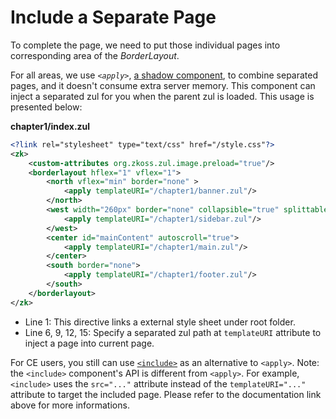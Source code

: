 # Include a Separate Page

To complete the page, we need to put those individual pages into
corresponding area of the *BorderLayout*.

For all areas, we use *`<apply>`*, [a shadow component]({{site.baseurl}}/zk_essentials/shadow_components/), to combine separated pages, and it doesn't consume extra server memory. This component can inject a separated zul for you when the parent zul is loaded. This usage is presented below:

**chapter1/index.zul**
```xml
<?link rel="stylesheet" type="text/css" href="/style.css"?>
<zk>
	<custom-attributes org.zkoss.zul.image.preload="true"/>
	<borderlayout hflex="1" vflex="1">
		<north vflex="min" border="none" >
			<apply templateURI="/chapter1/banner.zul"/>
		</north>
		<west width="260px" border="none" collapsible="true" splittable="true" minsize="300">
			<apply templateURI="/chapter1/sidebar.zul"/>
		</west>
		<center id="mainContent" autoscroll="true">
			<apply templateURI="/chapter1/main.zul"/>
		</center>
		<south border="none">
			<apply templateURI="/chapter1/footer.zul"/>
		</south>
	</borderlayout>
</zk>
```
-   Line 1: This directive links a external style sheet under root
    folder.
-   Line 6, 9, 12, 15: Specify a separated zul path at `templateURI` attribute to inject a page into current page.

For CE users, you still can use [`<include>`](https://www.zkoss.org/wiki/ZK_component_reference/essential_components/Include) as an alternative to `<apply>`.
Note: the `<include>` component's API is different from `<apply>`. For example, `<include>` uses the `src="..."` attribute instead of the `templateURI="..."` attribute to target the included page. Please refer to the documentation link above for more informations.
